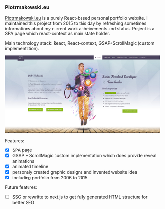 ### Piotrmakowski.eu

[Piotrmakowski.eu](https://piotrmakowski.eu) is a purely React-based personal portfolio website. I maintained this project from 2015 to this day by refreshing sometimes informations about my current work acheivements and status. Project is a SPA page which react-context as main state holder.

Main technology stack: React, React-context, GSAP+ScrollMagic (custom implementation).

![Piotrmakowski.eu](https://raw.githubusercontent.com/codeandlove/piotrmakowski.eu/master/piotrmakowski.eu-preview.png)

Features:
- [x] SPA page
- [x] GSAP + ScrollMagic custom implementation which does provide reveal animations
- [x] animated timeline
- [x] personaly created graphic designs and invented website idea
- [x] including portfolio from 2006 to 2015
  
Future features:
- [ ] SSG or rewritte to next.js to get fully generated HTML structure for better SEO
